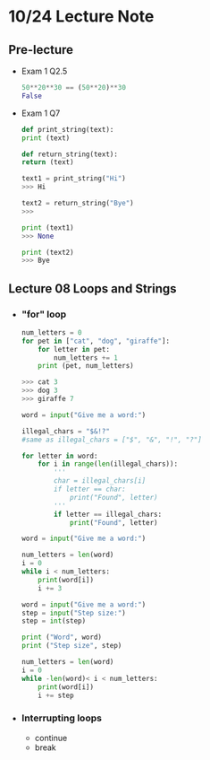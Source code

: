 # 10/24 Lecture Note

## Pre-lecture
+ Exam 1 Q2.5
    ```python
    50**20**30 == (50**20)**30
    False
    ```

+ Exam 1 Q7
    ```python
    def print_string(text):
    print (text)

    def return_string(text):
    return (text)

    text1 = print_string("Hi")
    >>> Hi

    text2 = return_string("Bye")
    >>> 

    print (text1)
    >>> None

    print (text2)
    >>> Bye
    ```
## Lecture 08 Loops and Strings
+ ### "for" loop
    ```python
    num_letters = 0
    for pet in ["cat", "dog", "giraffe"]:
        for letter in pet:
            num_letters += 1
        print (pet, num_letters)
    
    >>> cat 3
    >>> dog 3
    >>> giraffe 7
    ```

    ```python
    word = input("Give me a word:")

    illegal_chars = "$&!?"
    #same as illegal_chars = ["$", "&", "!", "?"]

    for letter in word:
        for i in range(len(illegal_chars)):
            '''
            char = illegal_chars[i]
            if letter == char:
                print("Found", letter)
            '''
            if letter == illegal_chars:
                print("Found", letter)
    ``` 

    ```python
    word = input("Give me a word:")

    num_letters = len(word)
    i = 0
    while i < num_letters:
        print(word[i])
        i += 3
    ```

    ```python
    word = input("Give me a word:")
    step = input("Step size:")
    step = int(step)

    print ("Word", word)
    print ("Step size", step)

    num_letters = len(word)
    i = 0
    while -len(word)< i < num_letters:
        print(word[i])
        i += step
    ```
+ ### Interrupting loops
    + continue
    + break

